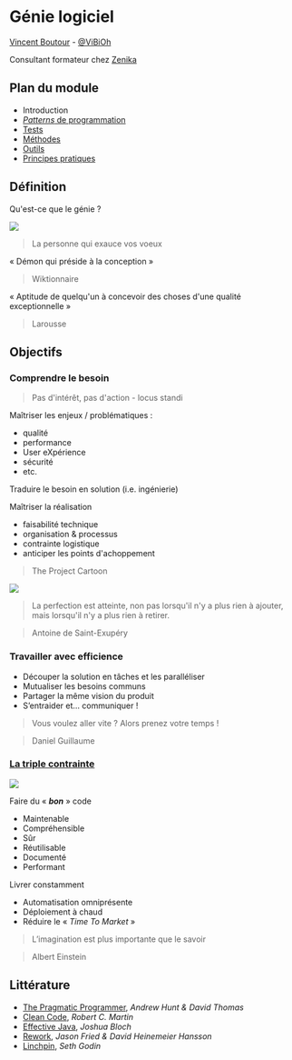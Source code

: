 # Génie logiciel

[Vincent Boutour](https://www.linkedin.com/in/vboutour) - [@ViBiOh](https://twitter.com/ViBiOh)

Consultant formateur chez [Zenika](http://www.zenika.com)


## Plan du module

* Introduction
* [*Patterns* de programmation](patterns.md)
* [Tests](tests.md)
* [Méthodes](methods.md)
* [Outils](tools.md)
* [Principes pratiques](principles.md)


## Définition

Qu'est-ce que le génie ?


![](/img/genie.png)

> La personne qui exauce vos voeux


« Démon qui préside à la conception »

> Wiktionnaire


« Aptitude de quelqu'un à concevoir des choses d'une qualité exceptionnelle »

> Larousse


## Objectifs


### Comprendre le besoin

> Pas d'intérêt, pas d'action - locus standi


Maîtriser les enjeux / problématiques :
* qualité
* performance
* User eXpérience
* sécurité
* etc.


Traduire le besoin en solution (i.e. ingénierie)


Maîtriser la réalisation
* faisabilité technique
* organisation & processus
* contrainte logistique
* anticiper les points d'achoppement


> The Project Cartoon

![](/img/cartoon.png)


> La perfection est atteinte, non pas lorsqu'il n'y a plus rien à ajouter, mais lorsqu'il n'y a plus rien à retirer.

> Antoine de Saint-Exupéry


### Travailler avec efficience


* Découper la solution en tâches et les paralléliser
* Mutualiser les besoins communs
* Partager la même vision du produit
* S’entraider et… communiquer !


> Vous voulez aller vite ? Alors prenez votre temps !

> Daniel Guillaume


### [La triple contrainte](https://en.wikipedia.org/wiki/Project_management_triangle)


![](/img/triptique.jpg)


Faire du « ***bon*** » code
* Maintenable
* Compréhensible
* Sûr
* Réutilisable
* Documenté
* Performant


Livrer constamment
* Automatisation omniprésente
* Déploiement à chaud
* Réduire le « *Time To Market* »


> L’imagination est plus importante que le savoir

> Albert Einstein


## Littérature

* [The Pragmatic Programmer](http://www.amazon.fr/dp/B003GCTQAE), *Andrew Hunt & David Thomas*
* [Clean Code](http://www.amazon.fr/dp/B001GSTOAM), *Robert C. Martin*
* [Effective Java](http://www.amazon.fr/dp/B00B8V09HY), *Joshua Bloch*
* [Rework](http://www.amazon.fr/dp/B003ELY7PG), *Jason Fried & David Heinemeier Hansson*
* [Linchpin](http://www.amazon.fr/dp/0749953357), *Seth Godin*

